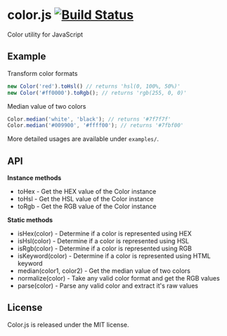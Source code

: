 color.js [![Build Status](https://travis-ci.org/mzabriskie/color.js.png?branch=master)](https://travis-ci.org/mzabriskie/color.js)
========

Color utility for JavaScript

## Example

Transform color formats

```javascript
new Color('red').toHsl() // returns 'hsl(0, 100%, 50%)'
new Color('#ff0000').toRgb(); // returns 'rgb(255, 0, 0)'
```

Median value of two colors

```javascript
Color.median('white', 'black'); // returns '#7f7f7f'
Color.median('#009900', '#ffff00'); // returns '#7fbf00'
```

More detailed usages are available under <code>examples/</code>.

## API

__Instance methods__

* toHex - Get the HEX value of the Color instance
* toHsl - Get the HSL value of the Color instance
* toRgb - Get the RGB value of the Color instance

__Static methods__

* isHex(color) - Determine if a color is represented using HEX
* isHsl(color) - Determine if a color is represented using HSL
* isRgb(color) - Determine if a color is represented using RGB
* isKeyword(color) - Determine if a color is represented using HTML keyword
* median(color1, color2) - Get the median value of two colors
* normalize(color) - Take any valid color format and get the RGB values
* parse(color) - Parse any valid color and extract it's raw values

## License

Color.js is released under the MIT license.